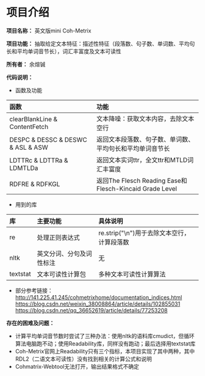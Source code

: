 
项目介绍
=================

**项目名称：** 英文版mini Coh-Metrix

**项目功能：** 抽取给定文本特征：描述性特征（段落数、句子数、单词数、平均句长和平均单词音节长），词汇丰富度及文本可读性

**所有者：** 余煊铖

**代码说明：**  

+ 函数及功能

| 函数        |  功能   |
|:--------    |:--------|
| clearBlankLine & ContentFetch | 文本降噪：获取文本内容，去除文本空行 |
| DESPC & DESSC & DESWC & ASL & ASW | 返回文本段落数、句子数、单词数、平均句长和平均单词音节长 |
| LDTTRc & LDTTRa & LDMTLDa  | 返回文本实词ttr，全文ttr和MTLD词汇丰富度 |
| RDFRE & RDFKGL    | 返回The Flesch Reading Ease和Flesch-Kincaid Grade Level |

+ 用到的库

| 库        | 主要功能   | 具体说明   |
|:--------     |:--------|  :--------|
| re   | 处理正则表达式  | re.strip("\n")用于去除文本空行，计算段落数 |
| nltk    | 英文分词、分句及词性标注 | 无  |
| textstat    | 文本可读性计算包 | 多种文本可读性计算算法  |

+ 部分参考链接：  
http://141.225.41.245/cohmetrixhome/documentation_indices.html  
https://blog.csdn.net/weixin_38008864/article/details/102855031  
https://blog.csdn.net/qq_36652619/article/details/77253208

**存在的困难及问题：**  
+ 计算平均单词音节数时尝试了三种办法：使用nltk的语料库cmudict，但循环算法电脑跑不动；使用Readability库，同样没有跑动；最后选择用textstat库
+ Coh-Metrix官网上Readability只有三个指标，本项目实现了其中两种，其中RDL2（二语文本可读性）没有找到相关的计算公式和说明
+ Cohmatrix-Webtool无法打开，输出结果格式不确定
